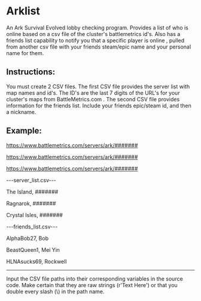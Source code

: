 # Arklist
An Ark Survival Evolved lobby checking program. Provides a list of who is online based on a csv file of the cluster's battlemetrics id's. Also has a friends list capability to notify you that a specific player is online , pulled from another csv file with your friends steam/epic name and your personal name for them.

Instructions:
------
You must create 2 CSV files. The first CSV file provides the server list with map names and id's. The ID's are the last 7 digits of the URL's for your cluster's maps from BattleMetrics.com . The second CSV file provides information for the friends list. Include your friends epic/steam id, and then a nickname.

Example:
-------------------------
https://www.battlemetrics.com/servers/ark/#######

https://www.battlemetrics.com/servers/ark/#######

https://www.battlemetrics.com/servers/ark/#######

---server_list.csv---

The Island, #######

Ragnarok, #######

Crystal Isles, #######


---friends_list.csv---

AlphaBob27, Bob

BeastQueen1, Mei Yin

HLNAsucks69, Rockwell

-----------------

Input the CSV file paths into their corresponding variables in the source code. Make certain that they are raw strings (r'Text Here') or that you double every slash (\\) in the path name.
